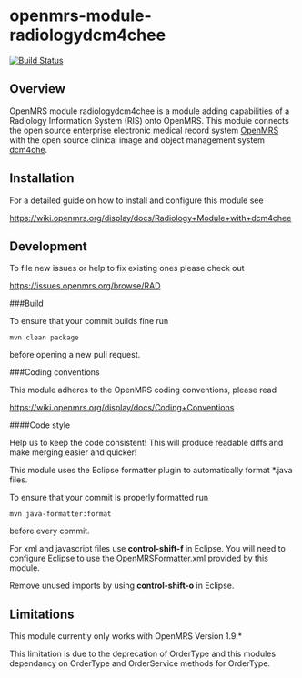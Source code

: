 # openmrs-module-radiologydcm4chee

[![Build Status](https://secure.travis-ci.org/openmrs/openmrs-module-radiologydcm4chee.png?branch=master)](https://travis-ci.org/openmrs/openmrs-module-radiologydcm4chee)

## Overview

OpenMRS module radiologydcm4chee is a module adding capabilities of a Radiology
Information System (RIS) onto OpenMRS. This module connects the open source
enterprise electronic medical record system [OpenMRS](http://www.openmrs.org)
with the open source clinical image and object management system
[dcm4che](http://www.dcm4che.org).

## Installation

For a detailed guide on how to install and configure this module see

https://wiki.openmrs.org/display/docs/Radiology+Module+with+dcm4chee

## Development

To file new issues or help to fix existing ones please check out

https://issues.openmrs.org/browse/RAD

###Build

To ensure that your commit builds fine run
```
mvn clean package
```
before opening a new pull request.

###Coding conventions

This module adheres to the OpenMRS coding conventions, please read

https://wiki.openmrs.org/display/docs/Coding+Conventions

####Code style

Help us to keep the code consistent!
This will produce readable diffs and make merging easier and quicker!

This module uses the Eclipse formatter plugin to automatically format *.java
files.

To ensure that your commit is properly formatted run
```
mvn java-formatter:format
```
before every commit.

For xml and javascript files use **control-shift-f** in Eclipse.
You will need to configure Eclipse to use the [OpenMRSFormatter.xml](tools/src/main/resources/eclipse/OpenMRSFormatter.xml)
provided by this module.

Remove unused imports by using **control-shift-o** in Eclipse.

## Limitations

This module currently only works with OpenMRS Version 1.9.*

This limitation is due to the deprecation of OrderType and this modules
dependancy on OrderType and OrderService methods for OrderType.

